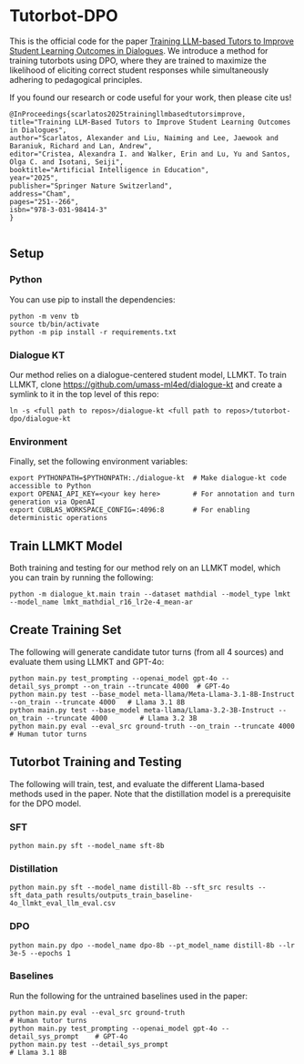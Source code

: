 # Tutorbot-DPO
This is the official code for the paper <a href="https://arxiv.org/abs/2503.06424">Training LLM-based Tutors to Improve Student Learning Outcomes in Dialogues</a>. We introduce a method for training tutorbots using DPO, where they are trained to maximize the likelihood of eliciting correct student responses while simultaneously adhering to pedagogical principles.

If you found our research or code useful for your work, then please cite us!
```
@InProceedings{scarlatos2025trainingllmbasedtutorsimprove,
title="Training LLM-Based Tutors to Improve Student Learning Outcomes in Dialogues",
author="Scarlatos, Alexander and Liu, Naiming and Lee, Jaewook and Baraniuk, Richard and Lan, Andrew",
editor="Cristea, Alexandra I. and Walker, Erin and Lu, Yu and Santos, Olga C. and Isotani, Seiji",
booktitle="Artificial Intelligence in Education",
year="2025",
publisher="Springer Nature Switzerland",
address="Cham",
pages="251--266",
isbn="978-3-031-98414-3"
}


```

## Setup

### Python
You can use pip to install the dependencies:
```
python -m venv tb
source tb/bin/activate
python -m pip install -r requirements.txt
```

### Dialogue KT
Our method relies on a dialogue-centered student model, LLMKT. To train LLMKT, clone https://github.com/umass-ml4ed/dialogue-kt and create a symlink to it in the top level of this repo:
```
ln -s <full path to repos>/dialogue-kt <full path to repos>/tutorbot-dpo/dialogue-kt
```

### Environment
Finally, set the following environment variables:
```
export PYTHONPATH=$PYTHONPATH:./dialogue-kt  # Make dialogue-kt code accessible to Python
export OPENAI_API_KEY=<your key here>        # For annotation and turn generation via OpenAI
export CUBLAS_WORKSPACE_CONFIG=:4096:8       # For enabling deterministic operations
```

## Train LLMKT Model
Both training and testing for our method rely on an LLMKT model, which you can train by running the following:
```
python -m dialogue_kt.main train --dataset mathdial --model_type lmkt --model_name lmkt_mathdial_r16_lr2e-4_mean-ar
```

## Create Training Set

The following will generate candidate tutor turns (from all 4 sources) and evaluate them using LLMKT and GPT-4o:
```
python main.py test_prompting --openai_model gpt-4o --detail_sys_prompt --on_train --truncate 4000  # GPT-4o
python main.py test --base_model meta-llama/Meta-Llama-3.1-8B-Instruct --on_train --truncate 4000   # Llama 3.1 8B
python main.py test --base_model meta-llama/Llama-3.2-3B-Instruct --on_train --truncate 4000        # Llama 3.2 3B
python main.py eval --eval_src ground-truth --on_train --truncate 4000                              # Human tutor turns
```

## Tutorbot Training and Testing

The following will train, test, and evaluate the different Llama-based methods used in the paper. Note that the distillation model is a prerequisite for the DPO model.

### SFT
```
python main.py sft --model_name sft-8b
```

### Distillation
```
python main.py sft --model_name distill-8b --sft_src results --sft_data_path results/outputs_train_baseline-4o_llmkt_eval_llm_eval.csv
```

### DPO
```
python main.py dpo --model_name dpo-8b --pt_model_name distill-8b --lr 3e-5 --epochs 1
```

### Baselines

Run the following for the untrained baselines used in the paper:
```
python main.py eval --eval_src ground-truth                                # Human tutor turns
python main.py test_prompting --openai_model gpt-4o --detail_sys_prompt    # GPT-4o
python main.py test --detail_sys_prompt                                    # Llama 3.1 8B
```
